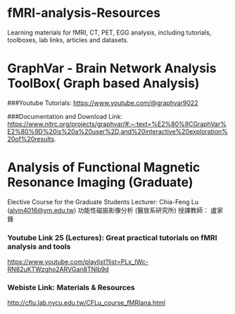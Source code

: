 # fMRI-analysis-Resources
Learning materials for fMRI, CT, PET, EGG analysis, including tutorials, toolboxes, lab links, articles and datasets.

# GraphVar - Brain Network Analysis ToolBox( Graph based Analysis)

###Youtube Tutorials: 
https://www.youtube.com/@graphvar9022

###Documentation and Download Link: https://www.nitrc.org/projects/graphvar/#:~:text=%E2%80%9CGraphVar%E2%80%9D%20is%20a%20user%2D,and%20interactive%20exploration%20of%20results.



# Analysis of Functional Magnetic Resonance Imaging (Graduate)
 Elective Course for the Graduate Students
Lecturer: Chia-Feng Lu (alvin4016@ym.edu.tw)
功能性磁振影像分析 (醫放系研究所)
授課教師： 盧家鋒

### Youtube Link 25 (Lectures): Great practical tutorials on fMRI analysis and tools
https://www.youtube.com/playlist?list=PLx_IWc-RN82uKTWzgho2ARVGan8TNlb9d

### Webiste Link: Materials & Resources
http://cflu.lab.nycu.edu.tw/CFLu_course_fMRIana.html
